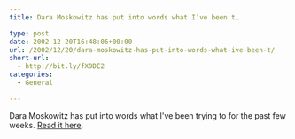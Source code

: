 ```yaml
---
title: Dara Moskowitz has put into words what I’ve been t…

type: post
date: 2002-12-20T16:48:06+00:00
url: /2002/12/20/dara-moskowitz-has-put-into-words-what-ive-been-t/
short-url:
  - http://bit.ly/fX9DE2
categories:
  - General

---
```

Dara Moskowitz has put into words what I've been trying to for the past few weeks. <a href="http://www.citypages.com/databank/23/1150/article10962.asp">Read it here</a>.